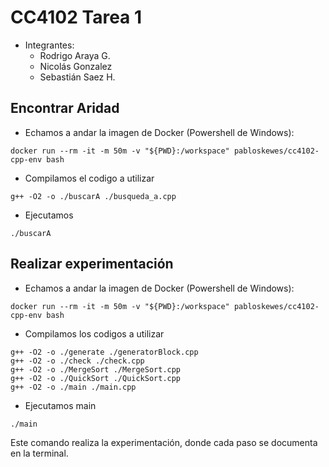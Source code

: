 # CC4102 Tarea 1

- Integrantes:
    - Rodrigo Araya G.
    - Nicolás Gonzalez
    - Sebastián Saez H.

## Encontrar Aridad
- Echamos a andar la imagen de Docker (Powershell de Windows):

```
docker run --rm -it -m 50m -v "${PWD}:/workspace" pabloskewes/cc4102-cpp-env bash
```

- Compilamos el codigo a utilizar

```
g++ -O2 -o ./buscarA ./busqueda_a.cpp
```

- Ejecutamos

```
./buscarA
```

## Realizar experimentación
- Echamos a andar la imagen de Docker (Powershell de Windows):

```
docker run --rm -it -m 50m -v "${PWD}:/workspace" pabloskewes/cc4102-cpp-env bash
```

- Compilamos los codigos a utilizar

```
g++ -O2 -o ./generate ./generatorBlock.cpp
g++ -O2 -o ./check ./check.cpp
g++ -O2 -o ./MergeSort ./MergeSort.cpp
g++ -O2 -o ./QuickSort ./QuickSort.cpp
g++ -O2 -o ./main ./main.cpp
```

- Ejecutamos main

```
./main
```

Este comando realiza la experimentación, donde cada paso se documenta en la terminal.
